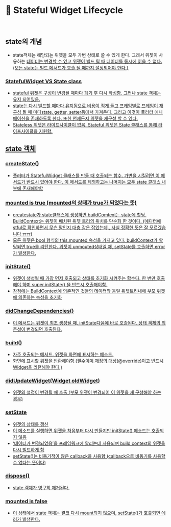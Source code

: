 <br>

# :blue_book: Stateful Widget Lifecycle

<br>

## state의 개념

- state객체는 해당되는 위젯을 모두 가변 상태로 쓸 수 있게 한다. 그래서 위젯이 사용하는 <u>데이터는 변경할 수 있고 위젯이 빌드 될 때 데이터를 동시에 읽을 수 없다<u/>. (모든 state는 빌드 메서드가 호출 될 때까지 설정되어야 한다.)


### StatefulWidget VS State class

- stateful 위젯은 구성이 변경될 때마다 폐기 후 다시 작성함. 그러나 state 객체는 유지 되어있음. 
- state는 다시 빌드할 때마다 유지됨으로 비용이 적게 들고 프레임별로 프레임이 재구성 될 때 마다state, getter, setter등에서 가져온다. 그리고 이것이 플러터 애니메이션을 존재하도록 한다. 또한 언제든지 위젯을 재구성 할 수 있다. 
- Stateless 위젯은 라이프사이클이 없음. Stateful 위젯은 State 클래스를 통해 라이프사이클을 지원함.

## state 객체

### createState()

- 플러터가 StatefulWidget 클래스를 만들 때 호출되는 함수. 가변을 시킬려면 이 메서드가 반드시 있어야 한다. 이 메서드를 제외하고는 나머지는 모두 state 클래스 내부에 존재해야함

### mounted is true (mounted의 상태가 true가 되었다는 뜻)

- createstate가 state클래스에 생성하면 buildComtext는 state에 할당. BuildContext는 위젯이 배치된 위젯 트리의 위치를 단순화 한 것이다. (에디터에 stful로 확인하면서 무슨 말인지 대충 감은 잡았는데,, 사실 정확한 뜻은 잘 모르겠습니다 ㅠㅠ)
- 모든 위젯은 bool 형식의 this.mounted 속성을 가지고 있다. buildContext가 할당되면 true를 리턴한다. 위젯이 unmouted상태일 때,  setState를 호출하면 error가 발생한다.


### initState()

- 위젯이 생성될 때 가장 먼저 호출되고 상태를 초기화 시켜주는 함수다. 한 번만 호출해야 하며 super.initState() 을 반드시 호출해야함.
- 장점에는 BuildContext에 의존적인 것들의 데이터와 동일 위젯트리내에 부모 위젯에 의존하는 속성을 초기화

### didChangeDependencies()

- 이 메서드는 위젯이 최초 생성될 때, initState다음에 바로 호출된다. 상태 객체의 의존성이 변경되면 호출된다. 


### build()

- 자주 호출되는 메서드. 위젯을 화면에 표시하는 메소드.
- 화면에 표시할 위젯을 반환해야함 (필수이며 재정의 대상(@override)이고 반드시 Widget을 리턴해야 한다.) 

### didUpdateWidget(Widget oldWidget)

- 위젯의 설정이 변경될 때 호출 (부모 위젯이 변경되어 이 위젯을 재 구성해야 하는 경우)

### setState

- 위젯의 상태를 갱신
- 이 메소드를 실행하면 위젯을 처음부터 다시 만들지만 initState() 메소드는 호출되지 않음
- ‘데이터가 변경되었음’을 프레임워크에 알리는데 사용되며 build context의 위젯을 다시 빌드하게 함
- setState()는 비동기적이 않은 callback을 사용함 (callback으로 비동기를 사용할 수 없다는 뜻이다)

### dispose()

- state 객체가 영구히 제거된다.

### mounted is false

- 이 상태에서 state 객체는 결코 다시 mount되지 않으며, setState()가 호출되면 에러가 발생한다.


